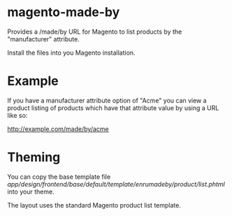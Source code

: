 # magento-made-by

Provides a /made/by URL for Magento to list products by the "manufacturer" attribute.

Install the files into you Magento installation.

# Example

If you have a manufacturer attribute option of "Acme" you can view a product listing of products which have that attribute value by using a URL like so:

http://example.com/made/by/acme

# Theming

You can copy the base template file *app/design/frontend/base/default/template/enrumadeby/product/list.phtml* into your theme. 

The layout uses the standard Magento product list template.

